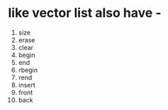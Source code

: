 # like vector list also have -
1. size
2. erase
3. clear
4. begin
5. end
6. rbegin
7. rend
8. insert
9. front
10. back